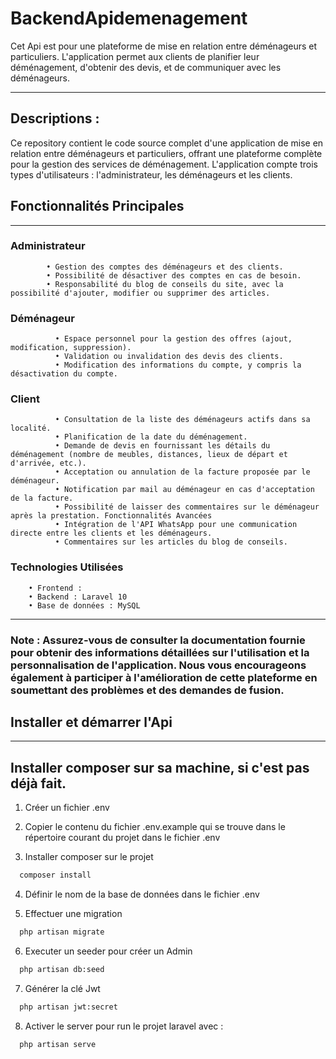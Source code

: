 
# BackendApidemenagement

Cet Api est pour une plateforme de mise en relation entre déménageurs et particuliers. L'application permet aux clients de planifier leur déménagement, d'obtenir des devis, et de communiquer avec les déménageurs.
______________________________________________________________________________________________________________________________________________________________________________________



## Descriptions : 

Ce repository contient le code source complet d'une application de mise en relation entre déménageurs et particuliers, offrant une plateforme complète pour la gestion des services de déménagement. L'application compte trois types d'utilisateurs : l'administrateur, les déménageurs et les clients. 
## Fonctionnalités Principales 
_________________________________
### Administrateur 
            • Gestion des comptes des déménageurs et des clients. 
            • Possibilité de désactiver des comptes en cas de besoin. 
            • Responsabilité du blog de conseils du site, avec la possibilité d'ajouter, modifier ou supprimer des articles. 
  ### Déménageur 
              • Espace personnel pour la gestion des offres (ajout, modification, suppression). 
              • Validation ou invalidation des devis des clients. 
              • Modification des informations du compte, y compris la désactivation du compte. 
 ###   Client 
              • Consultation de la liste des déménageurs actifs dans sa localité. 
              • Planification de la date du déménagement. 
              • Demande de devis en fournissant les détails du déménagement (nombre de meubles, distances, lieux de départ et d'arrivée, etc.).
              • Acceptation ou annulation de la facture proposée par le déménageur. 
              • Notification par mail au déménageur en cas d'acceptation de la facture. 
              • Possibilité de laisser des commentaires sur le déménageur après la prestation. Fonctionnalités Avancées 
              • Intégration de l'API WhatsApp pour une communication directe entre les clients et les déménageurs. 
              • Commentaires sur les articles du blog de conseils. 
  ###  Technologies Utilisées 
        • Frontend : 
        • Backend : Laravel 10
        • Base de données : MySQL
-----------------------------------------------------------------------------------------
### Note : Assurez-vous de consulter la documentation fournie pour obtenir des informations détaillées sur l'utilisation et la personnalisation de l'application. Nous vous encourageons également à participer à l'amélioration de cette plateforme en soumettant des problèmes et des demandes de fusion.
## Installer et démarrer l'Api
------------------------------------------------------------------------------------------
## Installer composer sur sa machine, si c'est pas déjà fait. 

1) Créer un fichier .env

2) Copier le contenu du  fichier .env.example qui se trouve dans le répertoire courant du projet dans le fichier .env

3) Installer composer sur le projet
```bash
  composer install
```
4) Définir le nom de la  base de données dans le fichier .env 

5) Effectuer une migration
```bash
  php artisan migrate
```
6) Executer un seeder pour créer un Admin 
```bash
  php artisan db:seed
```
7) Générer la clé Jwt
```bash
  php artisan jwt:secret
```
8) Activer le server pour run le projet laravel avec : 
```bash
  php artisan serve
```
